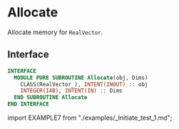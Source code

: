 # Allocate

<!-- markdownlint-disable MD041 MD013 MD033 MD012 -->

Allocate memory for `RealVector`.

## Interface

<Tabs>
<TabItem value="interface" label="܀ Interface" default>

```fortran
INTERFACE
  MODULE PURE SUBROUTINE Allocate(obj, Dims)
    CLASS(RealVector_), INTENT(INOUT) :: obj
    INTEGER(I4B), INTENT(IN) :: Dims
  END SUBROUTINE Allocate
END INTERFACE
```

</TabItem>

<TabItem value="example" label="️܀ See example">

import EXAMPLE7 from "./examples/_Initiate_test_1.md";

<EXAMPLE7 />

</TabItem>

<TabItem value="close" label="↢ ">

</TabItem>
</Tabs>
